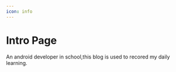 ```yaml
---
icon: info
---
```


# Intro Page

An android developer in school,this blog is used to recored my daily learning.

